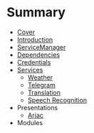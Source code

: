 # Summary

* [Cover](README.md)
* [Introduction](documentation/Introduction.md)
* [ServiceManager](documentation/services/ServiceManager.md)
* [Dependencies](documentation/Dependencies.md)
* [Credentials](Credentials.md)
* [Services](documentation/Services.md)
   * [Weather](documentation/Weather.md)
   * [Telegram](documentation/services/Telegram.md)
   * [Translation](documentation/Translation.md)
   * [Speech Recognition](documentation/SpeechRecognition.md)
* Presentations
   * [Arjac](documentation/Arjac.md)
* Modules

